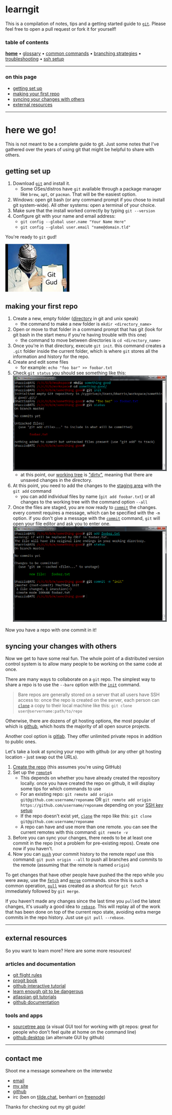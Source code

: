 # learngit

This is a compilation of notes, tips and a getting started guide to [`git`](https://git-scm.com). Please feel free to open a pull request or fork it for yourself!

### table of contents
**[home](README.md)** &bull;
[glossary](glossary.md) &bull;
[common commands](common_commands.md) &bull;
[branching strategies](branching_strategies.md) &bull;
[troubleshooting](troubleshooting.md) &bull;
[ssh setup](ssh_setup.md)

---

### on this page
* [getting set up](README.md#getting-set-up)
* [making your first repo](README.md#making-your-first-repo)
* [syncing your changes with others](README.md#syncing-your-changes-with-others)
* [external resources](README.md#external-resources)

---


# here we go!

This is not meant to be a complete guide to git. Just some notes that I've gathered over the years of using git that might be helpful to share with others.

## getting set up

1. Download [`git`](https://git-scm.com) and install it.
    * Some OSes/distros have `git` available through a package manager like `brew`, `apt`, or `pacman`. That will be the easiest option.
1. Windows: open git bash (or any command prompt if you chose to install git system-wide).
    All other systems: open a terminal of your choice.
1. Make sure that the install worked correctly by typing `git --version`
1. Configure git with your name and email address:
    * `git config --global user.name "Your Name Here"`
    * `git config --global user.email "name@domain.tld"`

You're ready to `git` gud!

![git gud](img/gitgud.jpeg)


## making your first repo

1. Create a new, empty folder ([directory](glossary.md#directory) in git and unix speak)
    * the command to make a new folder is `mkdir <directory_name>`
1. Open or move to that folder in a command prompt that has git (look for git bash in the start menu if you're having trouble with this one)
    * the command to move between directories is `cd <directory_name>`
1. Once you're in that directory, execute `git init`. this command creates a `.git` folder inside the current folder, which is where `git` stores all the information and history for the repo.
1. Create and edit some files
    * for example: `echo "foo bar" >> foobar.txt`
1. Check `git status` you should see something like this:
    ![status of new repo](img/new-repo-status.png)
    * at this point, our [working tree](glossary.md#working-tree) is ["dirty"](glossary.md#dirty), meaning that there are unsaved changes in the directory.
1. At this point, you need to add the changes to the [staging area](glossary.md#staging-area) with the `git add` command
    * you can add individual files by name (`git add foobar.txt`) or all changes to the working tree with the command option `--all`
1. Once the files are staged, you are now ready to [`commit`](common_commands.md#commit) the changes. every commit requires a message, which can be specified with the `-m` option. if you don't give a message with the [`commit`](common_commands.md#commit) command, `git` will open your file editor and ask you to enter one.
    ![add and commit changes](img/add-and-commit.png)

Now you have a repo with one commit in it!


## syncing your changes with others

Now we get to have some real fun. The whole point of a distributed version control system is to allow many people to be working on the same code at once.

There are many ways to collaborate on a `git` repo. The simplest way to share a repo is to use the `--bare` option with the [`init`](common_commands.md#init) command.

> Bare repos are generally stored on a server that all users have SSH access to: once the repo is created on the server, each person can [`clone`](common_commands.md#clone) a copy to their local machine like this: `git clone user@servername:path/to/repo`

Otherwise, there are dozens of git hosting options, the most popular of which is [github](https://github.com), which hosts the majority of all open source projects.

Another cool option is [gitlab](https://gitlab.com). They offer unlimited private repos in addition to public ones.

Let's take a look at syncing your repo with github (or any other git hosting location - just swap out the URLs).

1. [Create the repo](https://github.com/new) (this assumes you're using GitHub)
1. Set up the [`remote`](glossary.md#remote)s
    * This depends on whether you have already created the repository locally. once you have created the repo on github, it will display some tips for which commands to use
    * For an existing repo: `git remote add origin git@github.com:username/reponame` OR `git remote add origin https://github.com/username/reponame` depending on your [SSH key setup](ssh_setup)
    * If the repo doesn't exist yet, [`clone`](common_commands.md#clone) the repo like this: `git clone git@github.com:username/reponame`
    * A repo can have and use more than one remote. you can see the current remotes with this command: `git remote -v`
1. Before you can sync your changes, there needs to be at least one commit in the repo (not a problem for pre-existing repos). Create one now if you haven't.
1. Now you can [`push`](common_commands.md#push) your commit history to the remote repo! use this command: `git push origin --all` to push all branches and commits to the remote (assuming that the remote is named `origin`)

To get changes that have other people have pushed the the repo while you were away, use the [`fetch`](common_commands.md#fetch) and [`merge`](common_commands.md#merge) commands. since this is such a common operation, [`pull`](common_commands.md#pull) was created as a shortcut for `git fetch` immediately followed by `git merge`.

If you haven't made any changes since the last time you `pull`ed the latest changes, it's usually a good idea to [`rebase`](common_commands.md#pull). This will replay all of the work that has been done on top of the current repo state, avoiding extra merge commits in the repo history. Just use `git pull --rebase`.



---

## external resources
So you want to learn more?
Here are some more resources!

### articles and documentation
* [git flight rules](https://github.com/k88hudson/git-flight-rules)
* [progit book](https://git-scm.com/book/en/v2)
* [github interactive tutorial](https://try.github.io)
* [learn enough git to be dangerous](https://www.learnenough.com/git-tutorial)
* [atlassian git tutorials](https://www.atlassian.com/git/tutorials)
* [github documentation](https://help.github.com)

### tools and apps
* [sourcetree app](https://sourcetreeapp.com) (a visual GUI tool for working with git repos: great for people who don't feel quite at home on the command line)
* [github desktop](https://desktop.github.com) (an alternate GUI by github)


---

## contact me
Shoot me a message somewhere on the interwebz

* [email](mailto:ben@tilde.team)
* [my site](https://tilde.team/~ben/)
* [github](https://github.com/benharri)
* irc (ben on [tilde.chat](https://tilde.chat/), benharri on [freenode](https://freenode.net/))

Thanks for checking out my git guide!
